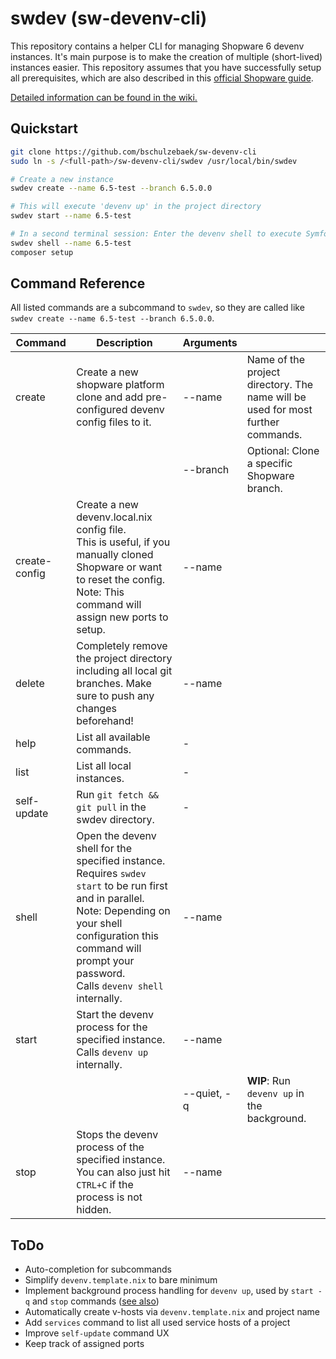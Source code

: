 # swdev (sw-devenv-cli)

This repository contains a helper CLI for managing Shopware 6 devenv instances. It's main purpose is to make the creation of multiple (short-lived) instances easier. This repository assumes that you have successfully setup all prerequisites, which are also described in this [official Shopware guide](https://developer.shopware.com/docs/guides/installation/devenv).

<u>[Detailed information can be found in the wiki.](https://github.com/bschulzebaek/sw-devenv-cli/wiki)</u>

## Quickstart

```bash
git clone https://github.com/bschulzebaek/sw-devenv-cli
sudo ln -s /<full-path>/sw-devenv-cli/swdev /usr/local/bin/swdev

# Create a new instance
swdev create --name 6.5-test --branch 6.5.0.0

# This will execute 'devenv up' in the project directory
swdev start --name 6.5-test

# In a second terminal session: Enter the devenv shell to execute Symfony commands like 'composer setup'
swdev shell --name 6.5-test
composer setup
```

## Command Reference

All listed commands are a subcommand to `swdev`, so they are called like `swdev create --name 6.5-test --branch 6.5.0.0`.

| Command | Description | Arguments | |
| ------- | --------- | ----------- |-- |
| create | Create a new shopware platform clone and add pre-configured devenv config files to it. | --name | Name of the project directory. The name will be used for most further commands.  |
||| --branch | Optional: Clone a specific Shopware branch. |
| create-config | Create a new devenv.local.nix config file.<br>This is useful, if you manually cloned Shopware or want to reset the config.<br>Note: This command will assign new ports to setup. | --name | |
| delete | Completely remove the project directory including all local git branches. Make sure to push any changes beforehand! | --name | |
| help | List all available commands. |-||
| list | List all local instances. |-||
| self-update | Run `git fetch && git pull` in the swdev directory. |-||
| shell | Open the devenv shell for the specified instance. Requires `swdev start` to be run first and in parallel.<br>Note: Depending on your shell configuration this command will prompt your password.<br>Calls `devenv shell` internally. | --name ||
| start | Start the devenv process for the specified instance.<br>Calls `devenv up` internally. | --name ||
||| --quiet, -q | **WIP**: Run `devenv up` in the background. |
| stop | Stops the devenv process of the specified instance.<br>You can also just hit `CTRL+C` if the process is not hidden. | --name ||

## ToDo

* Auto-completion for subcommands
* Simplify `devenv.template.nix` to bare minimum
* Implement background process handling for `devenv up`, used by `start -q` and `stop` commands ([see also](https://github.com/cachix/devenv/pull/83))
* Automatically create v-hosts via `devenv.template.nix` and project name
* Add `services` command to list all used service hosts of a project
* Improve `self-update` command UX
* Keep track of assigned ports
